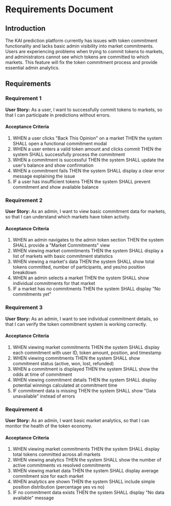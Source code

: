 # Requirements Document

## Introduction

The KAI prediction platform currently has issues with token commitment functionality and lacks basic admin visibility into market commitments. Users are experiencing problems when trying to commit tokens to markets, and administrators cannot see which tokens are committed to which markets. This feature will fix the token commitment process and provide essential admin analytics.

## Requirements

### Requirement 1

**User Story:** As a user, I want to successfully commit tokens to markets, so that I can participate in predictions without errors.

#### Acceptance Criteria

1. WHEN a user clicks "Back This Opinion" on a market THEN the system SHALL open a functional commitment modal
2. WHEN a user enters a valid token amount and clicks commit THEN the system SHALL successfully process the commitment
3. WHEN a commitment is successful THEN the system SHALL update the user's balance and show confirmation
4. WHEN a commitment fails THEN the system SHALL display a clear error message explaining the issue
5. IF a user has insufficient tokens THEN the system SHALL prevent commitment and show available balance

### Requirement 2

**User Story:** As an admin, I want to view basic commitment data for markets, so that I can understand which markets have token activity.

#### Acceptance Criteria

1. WHEN an admin navigates to the admin token section THEN the system SHALL provide a "Market Commitments" view
2. WHEN viewing market commitments THEN the system SHALL display a list of markets with basic commitment statistics
3. WHEN viewing a market's data THEN the system SHALL show total tokens committed, number of participants, and yes/no position breakdown
4. WHEN an admin selects a market THEN the system SHALL show individual commitments for that market
5. IF a market has no commitments THEN the system SHALL display "No commitments yet"

### Requirement 3

**User Story:** As an admin, I want to see individual commitment details, so that I can verify the token commitment system is working correctly.

#### Acceptance Criteria

1. WHEN viewing market commitments THEN the system SHALL display each commitment with user ID, token amount, position, and timestamp
2. WHEN viewing commitments THEN the system SHALL show commitment status (active, won, lost, refunded)
3. WHEN a commitment is displayed THEN the system SHALL show the odds at time of commitment
4. WHEN viewing commitment details THEN the system SHALL display potential winnings calculated at commitment time
5. IF commitment data is missing THEN the system SHALL show "Data unavailable" instead of errors

### Requirement 4

**User Story:** As an admin, I want basic market analytics, so that I can monitor the health of the token economy.

#### Acceptance Criteria

1. WHEN viewing market commitments THEN the system SHALL display total tokens committed across all markets
2. WHEN viewing analytics THEN the system SHALL show the number of active commitments vs resolved commitments
3. WHEN viewing market data THEN the system SHALL display average commitment size for each market
4. WHEN analytics are shown THEN the system SHALL include simple position distribution (percentage yes vs no)
5. IF no commitment data exists THEN the system SHALL display "No data available" message